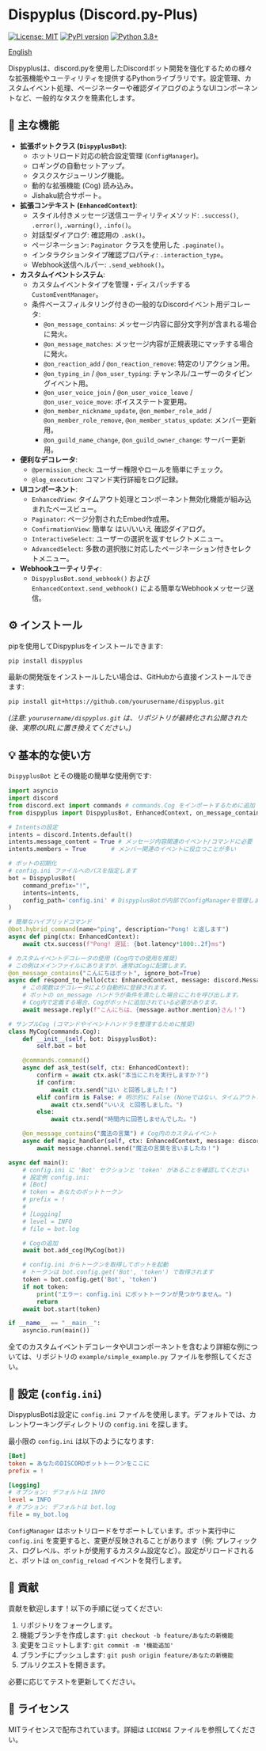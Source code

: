 # Dispyplus (Discord.py-Plus)

[![License: MIT](https://img.shields.io/badge/License-MIT-yellow.svg)](https://opensource.org/licenses/MIT)
[![PyPI version](https://badge.fury.io/py/dispyplus.svg)](https://badge.fury.io/py/dispyplus) <!-- PyPIに公開後有効化 -->
[![Python 3.8+](https://img.shields.io/badge/python-3.8+-blue.svg)](https://www.python.org/downloads/)

[English](/README.md)

Dispyplusは、discord.pyを使用したDiscordボット開発を強化するための様々な拡張機能やユーティリティを提供するPythonライブラリです。設定管理、カスタムイベント処理、ページネーターや確認ダイアログのようなUIコンポーネントなど、一般的なタスクを簡素化します。

## 🚀 主な機能

- **拡張ボットクラス (`DispyplusBot`)**:
    - ホットリロード対応の統合設定管理 (`ConfigManager`)。
    - ロギングの自動セットアップ。
    - タスクスケジューリング機能。
    - 動的な拡張機能 (Cog) 読み込み。
    - Jishaku統合サポート。
- **拡張コンテキスト (`EnhancedContext`)**:
    - スタイル付きメッセージ送信ユーティリティメソッド: `.success()`, `.error()`, `.warning()`, `.info()`。
    - 対話型ダイアログ: 確認用の `.ask()`。
    - ページネーション: `Paginator` クラスを使用した `.paginate()`。
    - インタラクションタイプ確認プロパティ: `.interaction_type`。
    - Webhook送信ヘルパー: `.send_webhook()`。
- **カスタムイベントシステム**:
    - カスタムイベントタイプを管理・ディスパッチする `CustomEventManager`。
    - 条件ベースフィルタリング付きの一般的なDiscordイベント用デコレータ:
        - `@on_message_contains`: メッセージ内容に部分文字列が含まれる場合に発火。
        - `@on_message_matches`: メッセージ内容が正規表現にマッチする場合に発火。
        - `@on_reaction_add` / `@on_reaction_remove`: 特定のリアクション用。
        - `@on_typing_in` / `@on_user_typing`: チャンネル/ユーザーのタイピングイベント用。
        - `@on_user_voice_join` / `@on_user_voice_leave` / `@on_user_voice_move`: ボイスステート変更用。
        - `@on_member_nickname_update`, `@on_member_role_add` / `@on_member_role_remove`, `@on_member_status_update`: メンバー更新用。
        - `@on_guild_name_change`, `@on_guild_owner_change`: サーバー更新用。
- **便利なデコレータ**:
    - `@permission_check`: ユーザー権限やロールを簡単にチェック。
    - `@log_execution`: コマンド実行詳細をログ記録。
- **UIコンポーネント**:
    - `EnhancedView`: タイムアウト処理とコンポーネント無効化機能が組み込まれたベースビュー。
    - `Paginator`: ページ分割されたEmbed作成用。
    - `ConfirmationView`: 簡単な はい/いいえ 確認ダイアログ。
    - `InteractiveSelect`: ユーザーの選択を返すセレクトメニュー。
    - `AdvancedSelect`: 多数の選択肢に対応したページネーション付きセレクトメニュー。
- **Webhookユーティリティ**:
  - `DispyplusBot.send_webhook()` および `EnhancedContext.send_webhook()` による簡単なWebhookメッセージ送信。

## ⚙️ インストール

pipを使用してDispyplusをインストールできます:

```bash
pip install dispyplus
```

最新の開発版をインストールしたい場合は、GitHubから直接インストールできます:
```bash
pip install git+https://github.com/yourusername/dispyplus.git
```
*(注意: `yourusername/dispyplus.git` は、リポジトリが最終化され公開された後、実際のURLに置き換えてください。)*

## 💡 基本的な使い方

`DispyplusBot` とその機能の簡単な使用例です:

```python
import asyncio
import discord
from discord.ext import commands # commands.Cog をインポートするために追加
from dispyplus import DispyplusBot, EnhancedContext, on_message_contains

# Intentsの設定
intents = discord.Intents.default()
intents.message_content = True # メッセージ内容関連のイベント/コマンドに必要
intents.members = True       # メンバー関連のイベントに役立つことが多い

# ボットの初期化
# config.ini ファイルへのパスを指定します
bot = DispyplusBot(
    command_prefix="!",
    intents=intents,
    config_path='config.ini' # DispyplusBotが内部でConfigManagerを管理します
)

# 簡単なハイブリッドコマンド
@bot.hybrid_command(name="ping", description="Pong! と返します")
async def ping(ctx: EnhancedContext):
    await ctx.success(f"Pong! 遅延: {bot.latency*1000:.2f}ms")

# カスタムイベントデコレータの使用 (Cog内での使用を推奨)
# この例はメインファイルにありますが、通常はCogに配置します。
@on_message_contains("こんにちはボット", ignore_bot=True)
async def respond_to_hello(ctx: EnhancedContext, message: discord.Message):
    # この関数はデコレータにより自動的に登録されます。
    # ボットの on_message ハンドラが条件を満たした場合にこれを呼び出します。
    # Cog内で定義する場合、Cogがボットに追加されている必要があります。
    await message.reply(f"こんにちは、{message.author.mention}さん！")

# サンプルCog (コマンドやイベントハンドラを整理するために推奨)
class MyCog(commands.Cog):
    def __init__(self, bot: DispyplusBot):
        self.bot = bot

    @commands.command()
    async def ask_test(self, ctx: EnhancedContext):
        confirm = await ctx.ask("本当にこれを実行しますか？")
        if confirm:
            await ctx.send("はい と回答しました！")
        elif confirm is False: # 明示的に False (Noneではない、タイムアウトした場合)
            await ctx.send("いいえ と回答しました。")
        else:
            await ctx.send("時間内に回答しませんでした。")

    @on_message_contains("魔法の言葉") # Cog内のカスタムイベント
    async def magic_handler(self, ctx: EnhancedContext, message: discord.Message):
        await message.channel.send("魔法の言葉を言いましたね！")

async def main():
    # config.ini に 'Bot' セクションと 'token' があることを確認してください
    # 設定例 config.ini:
    # [Bot]
    # token = あなたのボットトークン
    # prefix = !
    #
    # [Logging]
    # level = INFO
    # file = bot.log

    # Cogの追加
    await bot.add_cog(MyCog(bot))

    # config.ini からトークンを取得してボットを起動
    # トークンは bot.config.get('Bot', 'token') で取得されます
    token = bot.config.get('Bot', 'token')
    if not token:
        print("エラー: config.ini にボットトークンが見つかりません。")
        return
    await bot.start(token)

if __name__ == "__main__":
    asyncio.run(main())
```

全てのカスタムイベントデコレータやUIコンポーネントを含むより詳細な例については、リポジトリの `example/simple_example.py` ファイルを参照してください。

## 🔧 設定 (`config.ini`)

DispyplusBotは設定に `config.ini` ファイルを使用します。デフォルトでは、カレントワーキングディレクトリの `config.ini` を探します。

最小限の `config.ini` は以下のようになります:
```ini
[Bot]
token = あなたのDISCORDボットトークンをここに
prefix = !

[Logging]
# オプション: デフォルトは INFO
level = INFO
# オプション: デフォルトは bot.log
file = my_bot.log
```

`ConfigManager` はホットリロードをサポートしています。ボット実行中に `config.ini` を変更すると、変更が反映されることがあります（例: プレフィックス、ログレベル、ボットが使用するカスタム設定など）。設定がリロードされると、ボットは `on_config_reload` イベントを発行します。

## 🤝 貢献

貢献を歓迎します！以下の手順に従ってください:

1. リポジトリをフォークします。
2. 機能ブランチを作成します: `git checkout -b feature/あなたの新機能`
3. 変更をコミットします: `git commit -m '機能追加'`
4. ブランチにプッシュします: `git push origin feature/あなたの新機能`
5. プルリクエストを開きます。

必要に応じてテストを更新してください。

## 📜 ライセンス

MITライセンスで配布されています。詳細は `LICENSE` ファイルを参照してください。
